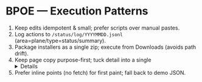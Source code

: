 # BPOE — Execution Patterns
1) Keep edits idempotent & small; prefer scripts over manual pastes.
2) Log actions to `/status/log/YYYYMMDD.jsonl` (area=plane/type=status/summary).
3) Package installers as a single zip; execute from Downloads (avoids path drift).
4) Keep page copy purpose-first; tuck detail into a single <details> explainer.
5) Prefer inline points (no fetch) for first paint; fall back to demo JSON.
